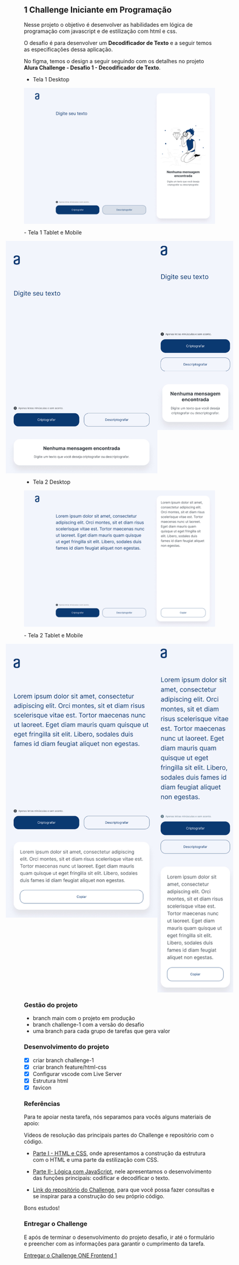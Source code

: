 ## 1 Challenge Iniciante em Programação

Nesse projeto o objetivo é desenvolver as habilidades em lógica de programação com javascript e de estilização com html e css.

O desafio é para desenvolver um **Decodificador de Texto** e a seguir temos as especificações dessa aplicação.

No figma, temos o design a seguir seguindo com os detalhes no projeto 
**Alura Challenge - Desafio 1 - Decodificador de Texto**.

- Tela 1 Desktop
<p align="center" style="display: flex; align-items: flex-start; justify-content: center;">
  <img alt="programa-one" title="#programa-one" src="./.github/decodificador-1-desktop.jpg" width="600px"> 
</p> 
- Tela 1 Tablet e Mobile
<p align="center" style="display: flex; align-items: flex-start; justify-content: center;">  
  <img alt="programa-one" title="#programa-one" src="./.github/decodificador-1-tablet.jpg" width="400px"> 
  <img alt="programa-one" title="#programa-one" src="./.github/decodificador-1-celular.jpg" width="200px"> 
</p> 

- Tela 2 Desktop
<p align="center" style="display: flex; align-items: flex-start; justify-content: center;">
  <img alt="programa-one" title="#programa-one" src="./.github/decodificador-2-desktop.jpg" width="600px">  
</p> 
- Tela 2 Tablet e Mobile
<p align="center" style="display: flex; align-items: flex-start; justify-content: center;">  
  <img alt="programa-one" title="#programa-one" src="./.github/decodificador-2-tablet.jpg" width="400px"> 
  <img alt="programa-one" title="#programa-one" src="./.github/decodificador-2-celular.jpg" width="200px"> 
</p> 

### Gestão do projeto

- branch main com o projeto em produção
- branch challenge-1 com a versão do desafio
- uma branch para cada grupo de tarefas que gera valor

### Desenvolvimento do projeto

- [x] criar branch challenge-1
- [x] criar branch feature/html-css
- [x] Configurar vscode com Live Server
- [x] Estrutura html
- [x] favicon

### Referências

Para te apoiar nesta tarefa, nós separamos para vocês alguns materiais de apoio:

Vídeos de resolução das principais partes do Challenge e repositório com o código.

- [Parte I - HTML e CSS](https://www.youtube.com/watch?v=04QvWw4aHlk), onde apresentamos a construção da estrutura com o HTML e uma parte da estilização com CSS.

- [Parte II- Lógica com JavaScript](https://www.youtube.com/watch?v=e3PasHJMIF8), nele apresentamos o desenvolvimento das funções principais: codificar e decodificar o texto.

- [Link do repositório do Challenge](https://github.com/logica-programacion/Solucao-Challenge-Decodificador), para que você possa fazer consultas e se inspirar para a construção do seu próprio código.

Bons estudos!

### Entregar o Challenge

E após de terminar o desenvolvimento do projeto desafio, ir até o formulário e preencher com as informações para garantir o cumprimento da tarefa.

[Entregar o Challenge ONE Frontend 1](https://www.alura.com.br/challenges/challenge-one-logica?_gl=1*d6aw5u*_ga*MTQ5OTEwMDY5NC4xNjc1MzYyNDA4*_ga_59FP0KYKSM*MTY5MDk3NjI3MS44NS4xLjE2OTA5NzcwMzQuMC4wLjA.*_fplc*UEtFNk96SVRjN3hVOCUyQmhOeXQxJTJGSGhxV0NZQzIlMkZoSUptMTM3bDBzTkklMkJBJTJGZUlTaXZ0N2xXcjN6aFc5eHAxSk80TTZrOTVpaExYdyUyQldxNyUyQkZQQWJLRXpGejc4V1cyNm5MJTJGUTBjOUVUaXdRY0F6MDJKU1hIZU9ZN3dFTUtJZyUzRCUzRA..)
